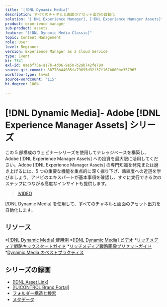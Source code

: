 ```yaml
---
title: '[!DNL Dynamic Media]'
description: すべてのチャネルと画面のアセット出力の自動化
solution: "[!DNL Experience Manager], [!DNL Experience Manager Assets]"
product: experience manager
sub-product: assets
feature: "[!DNL Dynamic Media Classic]"
topic: Content Management
role: User
level: Beginner
version: Experience Manager as a Cloud Service
type: Event
kt: 7341
exl-id: 8aebf75a-a17b-4d06-9e50-b2ab742fe790
source-git-commit: 88778b44085fa79695d92f37f167b000be357965
workflow-type: tm+mt
source-wordcount: '115'
ht-degree: 100%

---
```


# [!DNL Dynamic Media]- Adobe [!DNL Experience Manager Assets] シリーズ

この 5 部構成のウェビナーシリーズを使用してナレッジベースを構築し、Adobe [!DNL Experience Manager Assets] への投資を最大限に活用してください。Adobe [!DNL Experience Manager Assets] の専門知識を発見または磨き上げるには、5 つの重要な機能を重点的に深く掘り下げ、熟練度への近道を学びましょう。アドビのエキスパートが基本事項を確認し、すぐに実行できる次のステップにつながる高度なインサイトも提供します。

>[!VIDEO](https://video.tv.adobe.com/v/332132/?quality=12&learn=on&hidetitle=true)

[!DNL Dynamic Media] を使用して、すべてのチャネルと画面のアセット出力を自動化します。

## リソース

*[[!DNL Dynamic Media] 使用例](https://experienceleague.adobe.com/ja/docs/experience-manager-cloud-service/content/assets/dynamicmedia/dm-journey/dm-journey-part1)
*[[!DNL Dynamic Media] ビデオ](https://experienceleague.adobe.com/ja/docs/experience-manager-learn/assets/dynamic-media/dynamic-media-overview-feature-video-use#dynamic-media)
*[リッチメディア戦略キックスタートガイド](https://www.adobe.com/content/dam/www/us/en/experience-manager/pdfs/dynamic-media-kickstart-guide-2019.pdf)
*[リッチメディア戦略画像プリセットガイド](https://www.adobe.com/content/dam/www/us/en/experience-manager/pdfs/dynamic-media-image-preset-guide.pdf)
*[Dynamic Media のベストプラクティス](https://experienceleague.adobe.com/ja/docs/experience-manager-cloud-service/content/assets/dynamicmedia/dm-journey/dm-best-practices)

## シリーズの録画

* [[!DNL Asset Link]](asset-link.md)
* [[!UICONTROL Brand Portal]](brand-portal.md)
* [フォルダー構造と検索](folder-structure-search.md)
* [メタデータ](metadata.md)
